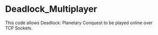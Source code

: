 # Deadlock_Multiplayer
This code allows Deadlock: Planetary Conquest to be played online over TCP Sockets.
